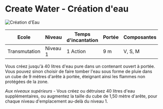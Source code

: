 # Create Water - Création d'eau

![Création d'Eau](../_images/)

|Ecole|Niveau|Temps d'incantation|Portée|Composantes|Durée|
|-|-|-|-|-|-|
|Transmutation|Niveau 1|1 Action|9 m|V, S, M|Instantanée|

Vous créez jusqu'à 40 litres d'eau pure dans un contenant ouvert à portée. Vous pouvez sinon choisir de faire tomber l'eau sous forme de pluie dans un cube de 9 mètres d'arête à portée, éteignant ainsi les flammes non protégées de la zone.

*Aux niveaux supérieurs* -  Vous créez ou détruisez 40 litres d'eau supplémentaires, ou augmentez la taille du cube de 1,50 mètre d'arête, pour chaque niveau d'emplacement au-delà du niveau 1.